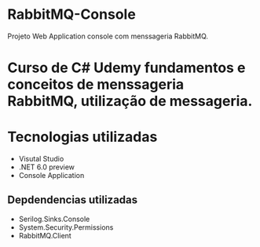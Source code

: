 # RabbitMQ-Console
Projeto Web Application console com menssageria RabbitMQ.

# Curso de C# Udemy fundamentos e conceitos de menssageria RabbitMQ, utilização de messageria.

# Tecnologias utilizadas
- Visutal Studio
- .NET 6.0 preview
- Console Application

## Depdendencias utilizadas 
- Serilog.Sinks.Console
- System.Security.Permissions
- RabbitMQ.Client
